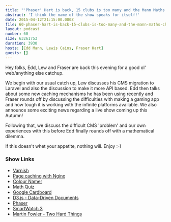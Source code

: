 ```yaml
---
title: "'Phaser' Hart is back, 15 clubs is too many and the Mann Maths challenge..."
abstract: 'I think the name of the show speaks for itself!'
date: 2015-04-12T21:15:00.000Z
file: 60-phaser-hart-is-back-15-clubs-is-too-many-and-the-mann-maths-challenge.mp3
layout: podcast
number: 60
size: 63261753
duration: 3930
hosts: [Edd Mann, Lewis Cains, Fraser Hart]
guests: []
---
```


Hey folks, Edd, Lew and Fraser are back this evening for a good ol' web/anything else catchup.

We begin with our usual catch up, Lew discusses his CMS migration to Laravel and also the discussion to make it more API based. Edd then talks about some new caching mechanisms he has been using recently and Fraser rounds off by discussing the difficulties with making a gaming app and how tough it is working with the infinite platforms available. We also announce some exciting news regarding a live show coming up this Autumn!

Following that, we discuss the difficult CMS 'problem' and our own experiences with this before Edd finally rounds off with a mathematical dilemma.

If this doesn't whet your appetite, nothing will. Enjoy :-)

### Show Links

- [Varnish](https://www.varnish-cache.org/)
- [Page caching with Nginx](http://whitequark.org/blog/2014/04/05/page-caching-with-nginx/)
- [Colour Namer](http://workshop.eddmann.com/colour-namer/)
- [Math Quiz](http://workshop.eddmann.com/maths-quiz/)
- [Google Cardboard](https://www.google.com/get/cardboard/)
- [D3.js - Data-Driven Documents](http://d3js.org/)
- [Phaser](https://phaser.io/)
- [SmartWatch 3](http://www.sonymobile.com/global-en/products/smartwear/smartwatch-3-swr50/)
- [Martin Fowler - Two Hard Things](http://martinfowler.com/bliki/TwoHardThings.html)
